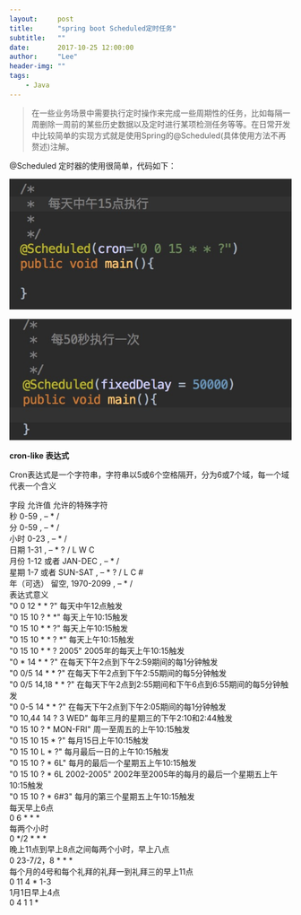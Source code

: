 ```yaml
---
layout:     post
title:      "spring boot Scheduled定时任务"
subtitle:   ""
date:       2017-10-25 12:00:00
author:     "Lee"
header-img: ""
tags:
    - Java
---
```


> 在一些业务场景中需要执行定时操作来完成一些周期性的任务，比如每隔一周删除一周前的某些历史数据以及定时进行某项检测任务等等。在日常开发中比较简单的实现方式就是使用Spring的@Scheduled(具体使用方法不再赘述)注解。

@Scheduled 定时器的使用很简单，代码如下：

![](/img/in-post/post-springboot/springboot_scheduled_cron.png)

![](/img/in-post/post-springboot/springboot_scheduled_fixedDelay.png)



**cron-like 表达式**

Cron表达式是一个字符串，字符串以5或6个空格隔开，分为6或7个域，每一个域代表一个含义

字段 允许值 允许的特殊字符    
秒 0-59 , – * /    
分 0-59 , – * /    
小时 0-23 , – * /    
日期 1-31 , – * ? / L W C    
月份 1-12 或者 JAN-DEC , – * /    
星期 1-7 或者 SUN-SAT , – * ? / L C #    
年（可选） 留空, 1970-2099 , – * /    
表达式意义    
"0 0 12 * * ?" 每天中午12点触发    
"0 15 10 ? * *" 每天上午10:15触发    
"0 15 10 * * ?" 每天上午10:15触发    
"0 15 10 * * ? *" 每天上午10:15触发    
"0 15 10 * * ? 2005" 2005年的每天上午10:15触发    
"0 * 14 * * ?" 在每天下午2点到下午2:59期间的每1分钟触发    
"0 0/5 14 * * ?" 在每天下午2点到下午2:55期间的每5分钟触发    
"0 0/5 14,18 * * ?" 在每天下午2点到2:55期间和下午6点到6:55期间的每5分钟触发    
"0 0-5 14 * * ?" 在每天下午2点到下午2:05期间的每1分钟触发    
"0 10,44 14 ? 3 WED" 每年三月的星期三的下午2:10和2:44触发    
"0 15 10 ? * MON-FRI" 周一至周五的上午10:15触发    
"0 15 10 15 * ?" 每月15日上午10:15触发    
"0 15 10 L * ?" 每月最后一日的上午10:15触发    
"0 15 10 ? * 6L" 每月的最后一个星期五上午10:15触发    
"0 15 10 ? * 6L 2002-2005" 2002年至2005年的每月的最后一个星期五上午10:15触发    
"0 15 10 ? * 6#3" 每月的第三个星期五上午10:15触发    
每天早上6点    
0 6 * * *    
每两个小时    
0 */2 * * *    
晚上11点到早上8点之间每两个小时，早上八点    
0 23-7/2，8 * * *    
每个月的4号和每个礼拜的礼拜一到礼拜三的早上11点    
0 11 4 * 1-3    
1月1日早上4点    
0 4 1 1 *   
